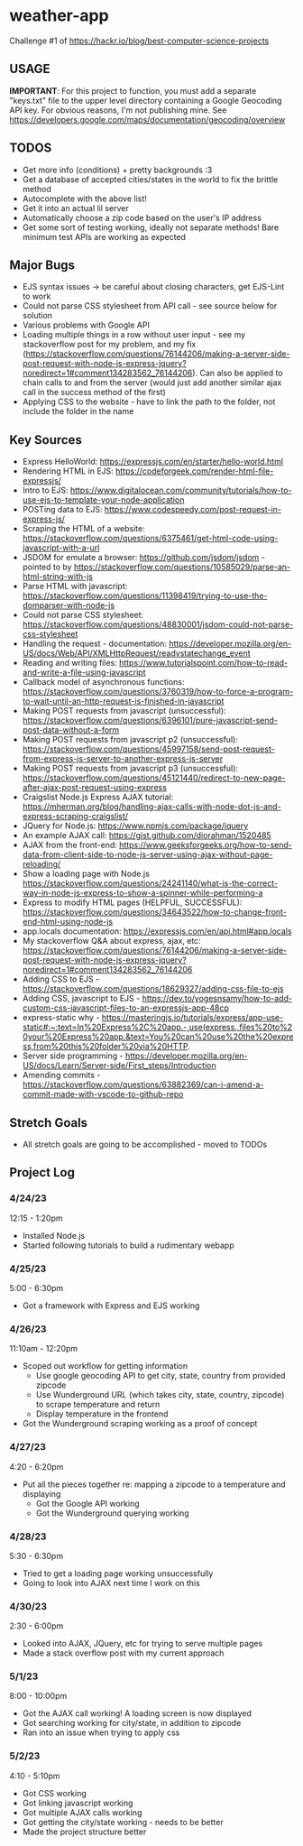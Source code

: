 # weather-app
Challenge #1 of https://hackr.io/blog/best-computer-science-projects

## USAGE
**IMPORTANT**: For this project to function, you must add a separate "keys.txt" file to the
upper level directory containing a Google Geocoding API key. 
For obvious reasons, I'm not publishing mine. See 
https://developers.google.com/maps/documentation/geocoding/overview

## TODOS
- Get more info (conditions) + pretty backgrounds :3
- Get a database of accepted cities/states in the world to fix the brittle method
- Autocomplete with the above list!
- Get it into an actual lil server
- Automatically choose a zip code based on the user's IP address
- Get some sort of testing working, ideally not separate methods! Bare minimum test APIs are working as expected

## Major Bugs
- EJS syntax issues -> be careful about closing characters, get EJS-Lint to work
- Could not parse CSS stylesheet from API call - see source below for solution
- Various problems with Google API
- Loading multiple things in a row without user input - see my stackoverflow post for my problem, and my fix (https://stackoverflow.com/questions/76144206/making-a-server-side-post-request-with-node-js-express-jquery?noredirect=1#comment134283562_76144206). Can also 
be applied to chain calls to and from the server (would just add another similar ajax call in the success method of the first)
- Applying CSS to the website - have to link the path to the folder, not include the folder in the name

## Key Sources
- Express HelloWorld: https://expressjs.com/en/starter/hello-world.html 
- Rendering HTML in EJS: https://codeforgeek.com/render-html-file-expressjs/
- Intro to EJS: https://www.digitalocean.com/community/tutorials/how-to-use-ejs-to-template-your-node-application
- POSTing data to EJS: https://www.codespeedy.com/post-request-in-express-js/
- Scraping the HTML of a website: https://stackoverflow.com/questions/6375461/get-html-code-using-javascript-with-a-url
- JSDOM for emulate a browser: https://github.com/jsdom/jsdom - pointed to by https://stackoverflow.com/questions/10585029/parse-an-html-string-with-js
- Parse HTML with javascript: https://stackoverflow.com/questions/11398419/trying-to-use-the-domparser-with-node-js
- Could not parse CSS stylesheet: https://stackoverflow.com/questions/48830001/jsdom-could-not-parse-css-stylesheet
- Handling the request - documentation: https://developer.mozilla.org/en-US/docs/Web/API/XMLHttpRequest/readystatechange_event
- Reading and writing files: https://www.tutorialspoint.com/how-to-read-and-write-a-file-using-javascript 
- Callback model of asynchronous functions: https://stackoverflow.com/questions/3760319/how-to-force-a-program-to-wait-until-an-http-request-is-finished-in-javascript
- Making POST requests from javascript (unsuccessful): https://stackoverflow.com/questions/6396101/pure-javascript-send-post-data-without-a-form 
- Making POST requests from javascript p2 (unsuccessful): https://stackoverflow.com/questions/45997158/send-post-request-from-express-js-server-to-another-express-js-server
- Making POST requests from javascript p3 (unsuccessful): https://stackoverflow.com/questions/45121440/redirect-to-new-page-after-ajax-post-request-using-express
- Craigslist Node.js Express AJAX tutorial: https://mherman.org/blog/handling-ajax-calls-with-node-dot-js-and-express-scraping-craigslist/
- JQuery for Node.js: https://www.npmjs.com/package/jquery
- An example AJAX call: https://gist.github.com/diorahman/1520485
- AJAX from the front-end: https://www.geeksforgeeks.org/how-to-send-data-from-client-side-to-node-js-server-using-ajax-without-page-reloading/
- Show a loading page with Node.js https://stackoverflow.com/questions/24241140/what-is-the-correct-way-in-node-js-express-to-show-a-spinner-while-performing-a
- Express to modify HTML pages (HELPFUL, SUCCESSFUL): https://stackoverflow.com/questions/34643522/how-to-change-front-end-html-using-node-js
- app.locals documentation: https://expressjs.com/en/api.html#app.locals
- My stackoverflow Q&A about express, ajax, etc: https://stackoverflow.com/questions/76144206/making-a-server-side-post-request-with-node-js-express-jquery?noredirect=1#comment134283562_76144206
- Adding CSS to EJS - https://stackoverflow.com/questions/18629327/adding-css-file-to-ejs
- Adding CSS, javascript to EJS - https://dev.to/yogesnsamy/how-to-add-custom-css-javascript-files-to-an-expressjs-app-48cp
- express-static why - https://masteringjs.io/tutorials/express/app-use-static#:~:text=In%20Express%2C%20app.-,use(express.,files%20to%20your%20Express%20app.&text=You%20can%20use%20the%20express,from%20this%20folder%20via%20HTTP.
- Server side programming - https://developer.mozilla.org/en-US/docs/Learn/Server-side/First_steps/Introduction
- Amending commits - https://stackoverflow.com/questions/63882369/can-i-amend-a-commit-made-with-vscode-to-github-repo

## Stretch Goals
- All stretch goals are going to be accomplished - moved to TODOs

## Project Log
### 4/24/23
12:15 - 1:20pm
- Installed Node.js
- Started following tutorials to build a rudimentary webapp

### 4/25/23
5:00 - 6:30pm
- Got a framework with Express and EJS working

### 4/26/23
11:10am - 12:20pm
- Scoped out workflow for getting information
    - Use google geocoding API to get city, state, country from provided zipcode
    - Use Wunderground URL (which takes city, state, country, zipcode) to scrape temperature and return
    - Display temperature in the frontend
- Got the Wunderground scraping working as a proof of concept

### 4/27/23
4:20 - 6:20pm
- Put all the pieces together re: mapping a zipcode to a temperature and displaying
    - Got the Google API working
    - Got the Wunderground querying working

### 4/28/23
5:30 - 6:30pm
- Tried to get a loading page working unsuccessfully
- Going to look into AJAX next time I work on this

### 4/30/23
2:30 - 6:00pm
- Looked into AJAX, JQuery, etc for trying to serve multiple pages
- Made a stack overflow post with my current approach

### 5/1/23
8:00 - 10:00pm
- Got the AJAX call working! A loading screen is now displayed
- Got searching working for city/state, in addition to zipcode
- Ran into an issue when trying to apply css

### 5/2/23
4:10 - 5:10pm
- Got CSS working
- Got linking javascript working
- Got multiple AJAX calls working
- Got getting the city/state working - needs to be better
- Made the project structure better
